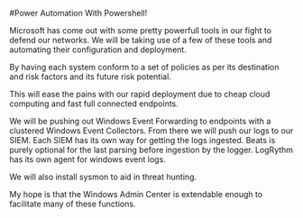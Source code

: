 #Power Automation With Powershell!

Microsoft has come out with some pretty powerfull tools in our fight to defend our networks. 
We will be taking use of a few of these tools and automating their configuration and deployment. 

By having each system conform to a set of policies as per its destination and risk factors 
and its future risk potential.

This will ease the pains with our rapid deployment due to cheap cloud computing and fast 
full connected endpoints. 

We will be pushing out Windows Event Forwarding to endpoints with a clustered Windows Event Collectors. 
From there we will push our logs to our SIEM.  Each SIEM has its own way for getting the logs ingested. 
Beats is purely optional for the last parsing before ingestion by the logger. 
LogRythm has its own agent for windows event logs. 

We will also install sysmon to aid in threat hunting. 

My hope is that the Windows Admin Center is extendable enough to facilitate many of these functions. 
